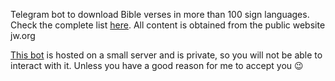 Telegram bot to download Bible verses in more than 100 sign languages. Check the complete list [here](https://www.jw.org/en/choose-language?onlySL=1). All content is obtained from the public website jw.org

[This bot](https://t.me/nwtsigns_bot?start=github) is hosted on a small server and is private, so you will not be able to interact with it. Unless you have a good reason for me to accept you 😉